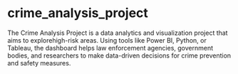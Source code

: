 # crime_analysis_project
The Crime Analysis Project is a data analytics and visualization project that aims to explorehigh-risk areas. Using tools like Power BI, Python, or Tableau, the dashboard helps law enforcement agencies, government bodies, and researchers to make data-driven decisions for crime prevention and safety measures.
